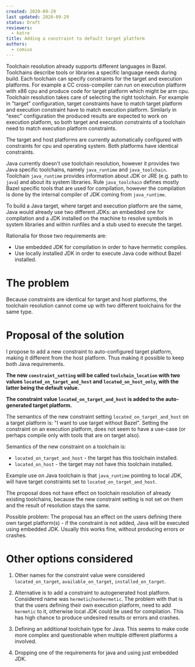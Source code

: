 ```yaml
---
created: 2020-09-29
last updated: 2020-09-29
status: Draft
reviewers:
  - katre
title: Adding a constraint to default target platform
authors:
  - comius
---
```


Toolchain resolution already supports different languages in Bazel. Toolchains
describe tools or libraries a specific language needs during build. Each toolchain
can specify constraints for the target and execution platforms. For example a CC
cross-compiler can run on execution platform with x86 cpu and produce code for
target platform which might be arm cpu. Toolchain resolution takes care of
selecting the right toolchain. For example in "target" configuration, target
constraints have to match target platform and execution constraint have to match
execution platform. Similarly in "exec" configuration the produced results are
expected to work on execution platform, so both target and execution constraints
of a toolchain need to match execution platform constraints. 

The target and host platforms are currently automatically configured with 
constraints for cpu and operating system. Both platforms have identical
constraints. 

Java currently doesn't use toolchain resolution, however it provides two Java
specific toolchains, namely `java_runtime` and `java_toolchain`. Toolchain 
`java_runtime` provides information about JDK or JRE (e.g. path to `java`) and
about its system libraries. Rule `java_toolchain` defines mostly Bazel specific
tools that are used for compilation, however the compilation is done by the
internal compiler of JDK coming from `java_runtime`.

To build a Java target, where target and execution platform are the same,
Java would already use two different JDKs: an embedded one for compilation and
a JDK installed on the machine to resolve symbols in system libraries and within
runfiles and a stub used to execute the target.

Rationalia for those two requirements are:
- Use embedded JDK for compilation in order to have hermetic compiles.
- Use locally installed JDK in order to execute Java code without Bazel installed.

# The problem

Because constraints are identical for target and host platforms, the toolchain
resolution cannot come up with two different toolchains for the same type.

# Proposal of the solution

I propose to add a new constraint to auto-configured target platform, making it 
different from the host platform. Thus making it possible to keep both Java 
requirements.

**The new `constraint_setting` will be called `toolchain_location` with two values 
`located_on_target_and_host` and `located_on_host_only`, with the latter being
the default value.** 

**The constraint value `located_on_target_and_host`  is added to the 
auto-generated target platform.**

The semantics of the new constraint setting `located_on_target_and_host` on a 
target platform is: "I want to use target without Bazel". Setting the constraint
on an execution platform, does not seem to have a use-case (or perhaps compile
only with tools that are on target also).

Semantics of the new constraint on a toolchain is:
- `located_on_target_and_host` - the target has this toolchain installed.
- `located_on_host` - the target may not have this toolchain installed.

Example use on Java toolchain is that `java_runtime` pointing to local JDK, will
have target constraints set to `located_on_target_and_host`. 

The proposal does not have effect on toolchain resolution of already existing
toolchains, because the new constraint setting is not set on them and the result
of resolution stays the same.

Possible problem: The proposal has an effect on the users defining there own 
target platform(s) - if the constraint is not added, Java will be executed using
embedded JDK. Usually this works fine, without producing errors or crashes.


# Other options considered

1. Other names for the constraint value were considered 
`located_on_target`, `available_on_target`, `installed_on_target`.

2. Alternative is to add a constraint to autogenerated host platform. Considered
name was `hermetic`/`nonhermetic`. The problem with that is that the users
defining their own execution platform, need to add `hermetic` to it, otherwise
local JDK could be used for compilation. This has high chance to produce 
undesired results or errors and crashes.

3. Defining an additional toolchain type for Java. This seems to make code more
complex and questionable when multiple different platforms a involved.

4. Dropping one of the requirements for java and using just embedded JDK. 
